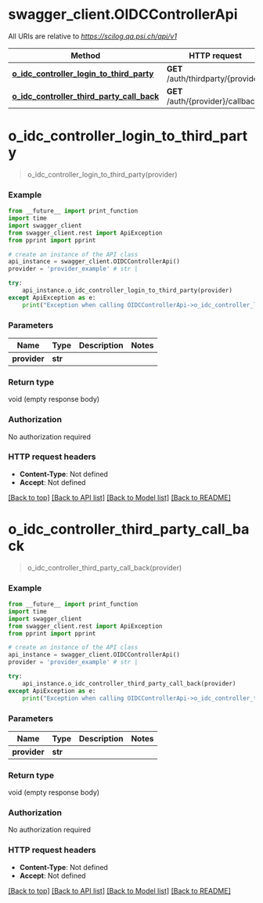 # swagger_client.OIDCControllerApi

All URIs are relative to *https://scilog.qa.psi.ch/api/v1*

Method | HTTP request | Description
------------- | ------------- | -------------
[**o_idc_controller_login_to_third_party**](OIDCControllerApi.md#o_idc_controller_login_to_third_party) | **GET** /auth/thirdparty/{provider} | 
[**o_idc_controller_third_party_call_back**](OIDCControllerApi.md#o_idc_controller_third_party_call_back) | **GET** /auth/{provider}/callback | 

# **o_idc_controller_login_to_third_party**
> o_idc_controller_login_to_third_party(provider)



### Example
```python
from __future__ import print_function
import time
import swagger_client
from swagger_client.rest import ApiException
from pprint import pprint

# create an instance of the API class
api_instance = swagger_client.OIDCControllerApi()
provider = 'provider_example' # str | 

try:
    api_instance.o_idc_controller_login_to_third_party(provider)
except ApiException as e:
    print("Exception when calling OIDCControllerApi->o_idc_controller_login_to_third_party: %s\n" % e)
```

### Parameters

Name | Type | Description  | Notes
------------- | ------------- | ------------- | -------------
 **provider** | **str**|  | 

### Return type

void (empty response body)

### Authorization

No authorization required

### HTTP request headers

 - **Content-Type**: Not defined
 - **Accept**: Not defined

[[Back to top]](#) [[Back to API list]](../README.md#documentation-for-api-endpoints) [[Back to Model list]](../README.md#documentation-for-models) [[Back to README]](../README.md)

# **o_idc_controller_third_party_call_back**
> o_idc_controller_third_party_call_back(provider)



### Example
```python
from __future__ import print_function
import time
import swagger_client
from swagger_client.rest import ApiException
from pprint import pprint

# create an instance of the API class
api_instance = swagger_client.OIDCControllerApi()
provider = 'provider_example' # str | 

try:
    api_instance.o_idc_controller_third_party_call_back(provider)
except ApiException as e:
    print("Exception when calling OIDCControllerApi->o_idc_controller_third_party_call_back: %s\n" % e)
```

### Parameters

Name | Type | Description  | Notes
------------- | ------------- | ------------- | -------------
 **provider** | **str**|  | 

### Return type

void (empty response body)

### Authorization

No authorization required

### HTTP request headers

 - **Content-Type**: Not defined
 - **Accept**: Not defined

[[Back to top]](#) [[Back to API list]](../README.md#documentation-for-api-endpoints) [[Back to Model list]](../README.md#documentation-for-models) [[Back to README]](../README.md)


